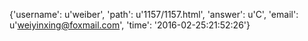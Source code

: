 {'username': u'weiber', 'path': u'1157/1157.html', 'answer': u'C', 'email': u'weiyinxing@foxmail.com', 'time': '2016-02-25:21:52:26'}